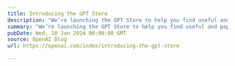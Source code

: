 ```yaml
---
title: Introducing the GPT Store
description: "We’re launching the GPT Store to help you find useful and popular custom versions of ChatGPT."
summary: "We’re launching the GPT Store to help you find useful and popular custom versions of ChatGPT."
pubDate: Wed, 10 Jan 2024 08:00:00 GMT
source: OpenAI Blog
url: https://openai.com/index/introducing-the-gpt-store

---
```


